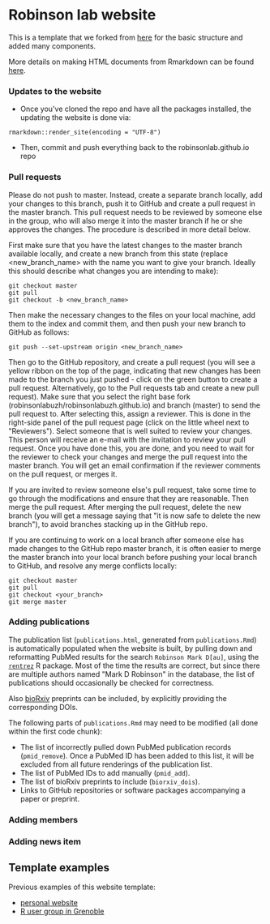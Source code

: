 # Robinson lab website

This is a template that we forked from [here](https://github.com/privefl/rmarkdown-website-template) for the basic structure and added many components.

More details on making HTML documents from Rmarkdown can be found [here](http://rmarkdown.rstudio.com/rmarkdown_websites.html).

### Updates to the website

- Once you've cloned the repo and have all the packages installed, the updating the website is done via:

```
rmarkdown::render_site(encoding = "UTF-8")
```

- Then, commit and push everything back to the robinsonlab.github.io repo

### Pull requests

Please do not push to master. Instead, create a separate branch locally, add your changes to this branch, push it to GitHub and create a pull request in the master branch. This pull request needs to be reviewed by someone else in the group, who will also merge it into the master branch if he or she approves the changes. The procedure is described in more detail below. 

First make sure that you have the latest changes to the master branch available locally, and create a new branch from this state (replace <new_branch_name> with the name you want to give your branch. Ideally this should describe what changes you are intending to make):

```
git checkout master
git pull
git checkout -b <new_branch_name>
```

Then make the necessary changes to the files on your local machine, add them to the index and commit them, and then push your new branch to GitHub as follows:

```
git push --set-upstream origin <new_branch_name>
```

Then go to the GitHub repository, and create a pull request (you will see a yellow ribbon on the top of the page, indicating that new changes has been made to the branch you just pushed - click on the green button to create a pull request. Alternatively, go to the Pull requests tab and create a new pull request). Make sure that you select the right base fork (robinsonlabuzh/robinsonlabuzh.github.io) and branch (master) to send the pull request to. After selecting this, assign a reviewer. This is done in the right-side panel of the pull request page (click on the little wheel next to "Reviewers"). Select someone that is well suited to review your changes. This person will receive an e-mail with the invitation to review your pull request. Once you have done this, you are done, and you need to wait for the reviewer to check your changes and merge the pull request into the master branch. You will get an email confirmation if the reviewer comments on the pull request, or merges it. 

If you are invited to review someone else's pull request, take some time to go through the modifications and ensure that they are reasonable. Then merge the pull request. After merging the pull request, delete the new branch (you will get a message saying that "it is now safe to delete the new branch"), to avoid branches stacking up in the GitHub repo.

If you are continuing to work on a local branch after someone else has made changes to the GitHub repo master branch, it is often easier to merge the master branch into your local branch before pushing your local branch to GitHub, and resolve any merge conflicts locally:

```
git checkout master
git pull
git checkout <your_branch>
git merge master
```

### Adding publications

The publication list (`publications.html`, generated from `publications.Rmd`) is automatically populated when the website is built, by pulling down and reformatting PubMed results for the search `Robinson Mark D[au]`, using the [`rentrez`](https://cran.r-project.org/web/packages/rentrez/index.html) R package. Most of the time the results are correct, but since there are multiple authors named "Mark D Robinson" in the database, the list of publications should occasionally be checked for correctness. 

Also [bioRxiv](https://www.biorxiv.org/) preprints can be included, by explicitly providing the corresponding DOIs. 

The following parts of `publications.Rmd` may need to be modified (all done within the first code chunk):

- The list of incorrectly pulled down PubMed publication records (`pmid_remove`). Once a PubMed ID has been added to this list, it will be excluded from all future renderings of the publication list. 
- The list of PubMed IDs to add manually (`pmid_add`).
- The list of bioRxiv preprints to include (`biorxiv_dois`).
- Links to GitHub repositories or software packages accompanying a paper or preprint. 

### Adding members

### Adding news item

## Template examples

Previous examples of this website template:
- [personal website](https://privefl.github.io/)
- [R user group in Grenoble](https://r-in-grenoble.github.io/)
